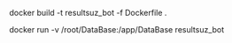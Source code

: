 docker build -t resultsuz_bot -f Dockerfile .

docker run -v /root/DataBase:/app/DataBase resultsuz_bot 
